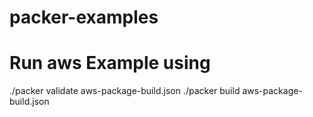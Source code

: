 # packer-examples

# Run aws Example using
./packer validate aws-package-build.json 
./packer build aws-package-build.json 

